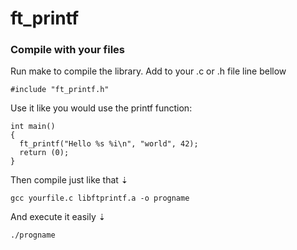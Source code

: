 # ft_printf

### Compile with your files

Run make to compile the library.
Add to your .c or .h file line bellow
```
#include "ft_printf.h"
```
Use it like you would use the printf function:
```
int main()
{
  ft_printf("Hello %s %i\n", "world", 42);
  return (0);
}
```
Then compile just like that ⇣
```
gcc yourfile.c libftprintf.a -o progname
```
And execute it easily ⇣
```
./progname
```
